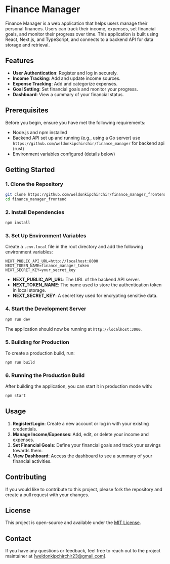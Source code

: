 # Finance Manager

Finance Manager is a web application that helps users manage their personal finances. Users can track their income, expenses, set financial goals, and monitor their progress over time. This application is built using React, Next.js, and TypeScript, and connects to a backend API for data storage and retrieval.

## Features

- **User Authentication**: Register and log in securely.
- **Income Tracking**: Add and update income sources.
- **Expense Tracking**: Add and categorize expenses.
- **Goal Setting**: Set financial goals and monitor your progress.
- **Dashboard**: View a summary of your financial status.

## Prerequisites

Before you begin, ensure you have met the following requirements:

- Node.js and npm installed
- Backend API set up and running (e.g., using a Go server)
    use ```https://github.com/weldonkipchirchir/finance_manager``` for backend api (rust)
- Environment variables configured (details below)

## Getting Started

### 1. Clone the Repository

```bash
git clone https://github.com/weldonkipchirchir/finance_manager_frontend
cd finance_manager_frontend
```

### 2. Install Dependencies

```bash
npm install
```

### 3. Set Up Environment Variables

Create a `.env.local` file in the root directory and add the following environment variables:

```plaintext
NEXT_PUBLIC_API_URL=http://localhost:8000
NEXT_TOKEN_NAME=finance_manager_token
NEXT_SECRET_KEY=your_secret_key
```

- **NEXT_PUBLIC_API_URL**: The URL of the backend API server.
- **NEXT_TOKEN_NAME**: The name used to store the authentication token in local storage.
- **NEXT_SECRET_KEY**: A secret key used for encrypting sensitive data.

### 4. Start the Development Server

```bash
npm run dev
```

The application should now be running at `http://localhost:3000`.

### 5. Building for Production

To create a production build, run:

```bash
npm run build
```

### 6. Running the Production Build

After building the application, you can start it in production mode with:

```bash
npm start
```

## Usage

1. **Register/Login**: Create a new account or log in with your existing credentials.
2. **Manage Income/Expenses**: Add, edit, or delete your income and expenses.
3. **Set Financial Goals**: Define your financial goals and track your savings towards them.
4. **View Dashboard**: Access the dashboard to see a summary of your financial activities.

## Contributing

If you would like to contribute to this project, please fork the repository and create a pull request with your changes.

## License

This project is open-source and available under the [MIT License](LICENSE).

## Contact

If you have any questions or feedback, feel free to reach out to the project maintainer at [weldonkipchirchir23@gmail.com].

